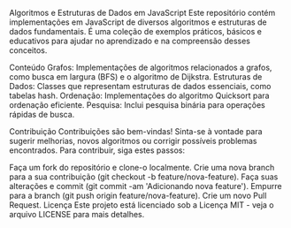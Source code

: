 Algoritmos e Estruturas de Dados em JavaScript
Este repositório contém implementações em JavaScript de diversos algoritmos e estruturas de dados fundamentais. É uma coleção de exemplos práticos, básicos e educativos para ajudar no aprendizado e na compreensão desses conceitos.

Conteúdo
Grafos: Implementações de algoritmos relacionados a grafos, como busca em largura (BFS) e o algoritmo de Dijkstra.
Estruturas de Dados: Classes que representam estruturas de dados essenciais, como tabelas hash.
Ordenação: Implementações do algoritmo Quicksort para ordenação eficiente.
Pesquisa: Inclui pesquisa binária para operações rápidas de busca.

Contribuição
Contribuições são bem-vindas! Sinta-se à vontade para sugerir melhorias, novos algoritmos ou corrigir possíveis problemas encontrados. Para contribuir, siga estes passos:

Faça um fork do repositório e clone-o localmente.
Crie uma nova branch para a sua contribuição (git checkout -b feature/nova-feature).
Faça suas alterações e commit (git commit -am 'Adicionando nova feature').
Empurre para a branch (git push origin feature/nova-feature).
Crie um novo Pull Request.
Licença
Este projeto está licenciado sob a Licença MIT - veja o arquivo LICENSE para mais detalhes.

